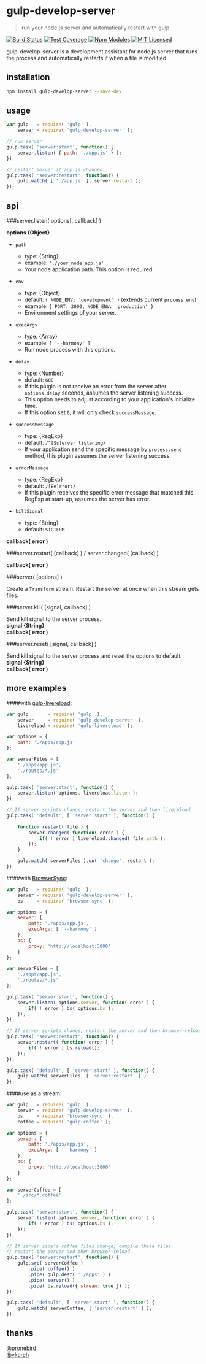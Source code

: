 gulp-develop-server
===================

> run your node.js server and automatically restart with gulp.

[![Build Status][travis-image]][travis-url]
[![Test Coverage][coveralls-image]][coveralls-url]
[![Npm Modules][npm-image]][npm-url]
[![MIT Licensed][license-image]][license-url]

[travis-image]: https://img.shields.io/travis/narirou/gulp-develop-server.svg?style=flat-square
[travis-url]: https://travis-ci.org/narirou/gulp-develop-server
[coveralls-image]: https://img.shields.io/coveralls/narirou/gulp-develop-server.svg?style=flat-square
[coveralls-url]: https://coveralls.io/r/narirou/gulp-develop-server
[npm-image]: http://img.shields.io/npm/v/gulp-develop-server.svg?style=flat-square
[npm-url]: https://www.npmjs.org/package/gulp-develop-server
[license-image]: http://img.shields.io/badge/license-MIT-blue.svg?style=flat-square
[license-url]: http://opensource.org/licenses/MIT

gulp-develop-server is a development assistant for node.js server that runs
the process and automatically restarts it when a file is modified. 



installation
------------

```bash
npm install gulp-develop-server --save-dev
```



usage
-----

```javascript
var gulp   = require( 'gulp' ),
    server = require( 'gulp-develop-server' );

// run server
gulp.task( 'server:start', function() {
    server.listen( { path: './app.js' } );
});

// restart server if app.js changed
gulp.task( 'server:restart', function() {
    gulp.watch( [ './app.js' ], server.restart );
});
```



api
---

###server.listen( options[, callback] )

**options {Object}**  

- `path`  
    - type: {String}
    - example: `'./your_node_app.js'`
    - Your node application path. This option is required.

- `env`  
    - type: {Object}  
    - default: `{ NODE_ENV: 'development' }` (extends current `process.env`)  
    - example: `{ PORT: 3000, NODE_ENV: 'production' }`  
    - Environment settings of your server.  

- `execArgv`  
    - type: {Array}  
    - example: `[ '--harmony' ]`  
    - Run node process with this options.  

- `delay`   
    - type: {Number}  
    - default: `600`  
    - If this plugin is not receive an error from the server after `options.delay` seconds,
    assumes the server listening success.
    - This option needs to adjust according to your application's initialize time.
    - If this option set `0`, it will only check `successMessage`.  

- `successMessage`  
    - type: {RegExp}
    - default: `/^[Ss]erver listening/`  
    - If your application send the specific message by `process.send` method,
    this plugin assumes the server listening success.

- `errorMessage`  
    - type: {RegExp}
    - default: `/[Ee]rror:/` 
    - If this plugin receives the specific error message that matched this RegExp at start-up, 
    assumes the server has error.

- `killSignal`  
    - type: {String}
    - default: `SIGTERM`

**callback( error )**  


###server.restart( [callback] ) / server.changed( [callback] )

**callback( error )**  


###server( [options] )

Create a `Transform` stream.
Restart the server at once when this stream gets files.


###server.kill( [signal, callback] )

Send kill signal to the server process.  
**signal {String}**  
**callback( error )**  


###server.reset( [signal, callback] )

Send kill signal to the server process and reset the options to default.   
**signal {String}**  
**callback( error )**  



more examples
-------------

####with [gulp-livereload](https://github.com/vohof/gulp-livereload):

```javascript
var gulp       = require( 'gulp' ),
    server     = require( 'gulp-develop-server' ),
    livereload = require( 'gulp-livereload' );

var options = {
    path: './apps/app.js'
};

var serverFiles = [
    './apps/app.js',
    './routes/*.js'
];

gulp.task( 'server:start', function() {
    server.listen( options, livereload.listen );
});

// If server scripts change, restart the server and then livereload.
gulp.task( 'default', [ 'server:start' ], function() {
    
    function restart( file ) {
        server.changed( function( error ) {
            if( ! error ) livereload.changed( file.path );
        });
    }

    gulp.watch( serverFiles ).on( 'change', restart );
});
```


####with [BrowserSync](https://github.com/BrowserSync/browser-sync):

```javascript
var gulp   = require( 'gulp' ),
    server = require( 'gulp-develop-server' ),
    bs     = require( 'browser-sync' );

var options = {
    server: {
        path: './apps/app.js',
        execArgv: [ '--harmony' ]
    },
    bs: {
        proxy: 'http://localhost:3000'
    }
};

var serverFiles = [
    './apps/app.js',
    './routes/*.js'
];

gulp.task( 'server:start', function() {
    server.listen( options.server, function( error ) {
        if( ! error ) bs( options.bs );
    });
});

// If server scripts change, restart the server and then browser-reload.
gulp.task( 'server:restart', function() {
    server.restart( function( error ) {
        if( ! error ) bs.reload();
    });
});

gulp.task( 'default', [ 'server:start' ], function() {
    gulp.watch( serverFiles, [ 'server:restart' ] )
});
```


####use as a stream:

```javascript
var gulp   = require( 'gulp' ),
    server = require( 'gulp-develop-server' ),
    bs     = require( 'browser-sync' ),
    coffee = require( 'gulp-coffee' );

var options = {
    server: {
        path: './apps/app.js',
        execArgv: [ '--harmony' ]
    },
    bs: {
        proxy: 'http://localhost:3000'
    }
};

var serverCoffee = [
    './src/*.coffee'
];

gulp.task( 'server:start', function() {
    server.listen( options.server, function( error ) {
        if( ! error ) bs( options.bs );
    });
});

// If server side's coffee files change, compile these files,
// restart the server and then browser-reload.
gulp.task( 'server:restart', function() {
    gulp.src( serverCoffee )
        .pipe( coffee() )
        .pipe( gulp.dest( './apps' ) )
        .pipe( server() )
        .pipe( bs.reload({ stream: true }) );
});

gulp.task( 'default', [ 'server:start' ], function() {
    gulp.watch( serverCoffee, [ 'server:restart' ] );
});
```



thanks
------

[@pronebird](https://github.com/pronebird)  
[@vkareh](https://github.com/vkareh)
